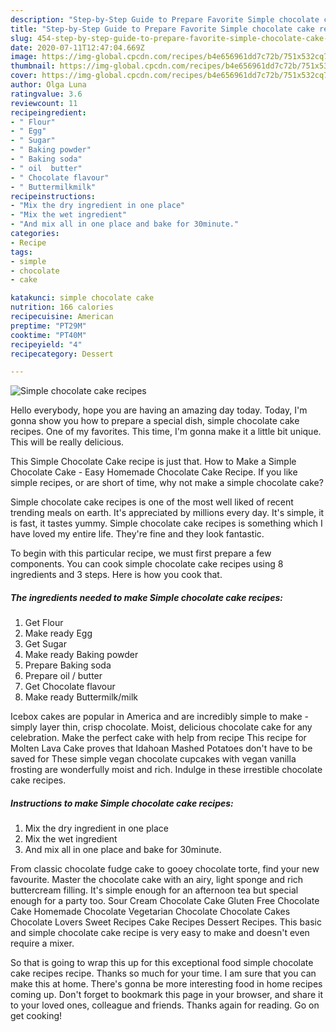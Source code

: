 ```yaml
---
description: "Step-by-Step Guide to Prepare Favorite Simple chocolate cake recipes"
title: "Step-by-Step Guide to Prepare Favorite Simple chocolate cake recipes"
slug: 454-step-by-step-guide-to-prepare-favorite-simple-chocolate-cake-recipes
date: 2020-07-11T12:47:04.669Z
image: https://img-global.cpcdn.com/recipes/b4e656961dd7c72b/751x532cq70/simple-chocolate-cake-recipes-recipe-main-photo.jpg
thumbnail: https://img-global.cpcdn.com/recipes/b4e656961dd7c72b/751x532cq70/simple-chocolate-cake-recipes-recipe-main-photo.jpg
cover: https://img-global.cpcdn.com/recipes/b4e656961dd7c72b/751x532cq70/simple-chocolate-cake-recipes-recipe-main-photo.jpg
author: Olga Luna
ratingvalue: 3.6
reviewcount: 11
recipeingredient:
- " Flour"
- " Egg"
- " Sugar"
- " Baking powder"
- " Baking soda"
- " oil  butter"
- " Chocolate flavour"
- " Buttermilkmilk"
recipeinstructions:
- "Mix the dry ingredient in one place"
- "Mix the wet ingredient"
- "And mix all in one place and bake for 30minute."
categories:
- Recipe
tags:
- simple
- chocolate
- cake

katakunci: simple chocolate cake 
nutrition: 166 calories
recipecuisine: American
preptime: "PT29M"
cooktime: "PT40M"
recipeyield: "4"
recipecategory: Dessert

---
```



![Simple chocolate cake recipes](https://img-global.cpcdn.com/recipes/b4e656961dd7c72b/751x532cq70/simple-chocolate-cake-recipes-recipe-main-photo.jpg)

Hello everybody, hope you are having an amazing day today. Today, I'm gonna show you how to prepare a special dish, simple chocolate cake recipes. One of my favorites. This time, I'm gonna make it a little bit unique. This will be really delicious.

This Simple Chocolate Cake recipe is just that. How to Make a Simple Chocolate Cake - Easy Homemade Chocolate Cake Recipe. If you like simple recipes, or are short of time, why not make a simple chocolate cake?

Simple chocolate cake recipes is one of the most well liked of recent trending meals on earth. It's appreciated by millions every day. It's simple, it is fast, it tastes yummy. Simple chocolate cake recipes is something which I have loved my entire life. They're fine and they look fantastic.


To begin with this particular recipe, we must first prepare a few components. You can cook simple chocolate cake recipes using 8 ingredients and 3 steps. Here is how you cook that.

<!--inarticleads1-->

##### The ingredients needed to make Simple chocolate cake recipes:

1. Get  Flour
1. Make ready  Egg
1. Get  Sugar
1. Make ready  Baking powder
1. Prepare  Baking soda
1. Prepare  oil / butter
1. Get  Chocolate flavour
1. Make ready  Buttermilk/milk


Icebox cakes are popular in America and are incredibly simple to make - simply layer thin, crisp chocolate. Moist, delicious chocolate cake for any celebration. Make the perfect cake with help from recipe This recipe for Molten Lava Cake proves that Idahoan Mashed Potatoes don&#39;t have to be saved for These simple vegan chocolate cupcakes with vegan vanilla frosting are wonderfully moist and rich. Indulge in these irrestible chocolate cake recipes. 

<!--inarticleads2-->

##### Instructions to make Simple chocolate cake recipes:

1. Mix the dry ingredient in one place
1. Mix the wet ingredient
1. And mix all in one place and bake for 30minute.


From classic chocolate fudge cake to gooey chocolate torte, find your new favourite. Master the chocolate cake with an airy, light sponge and rich buttercream filling. It&#39;s simple enough for an afternoon tea but special enough for a party too. Sour Cream Chocolate Cake Gluten Free Chocolate Cake Homemade Chocolate Vegetarian Chocolate Chocolate Cakes Chocolate Lovers Sweet Recipes Cake Recipes Dessert Recipes. This basic and simple chocolate cake recipe is very easy to make and doesn&#39;t even require a mixer. 

So that is going to wrap this up for this exceptional food simple chocolate cake recipes recipe. Thanks so much for your time. I am sure that you can make this at home. There's gonna be more interesting food in home recipes coming up. Don't forget to bookmark this page in your browser, and share it to your loved ones, colleague and friends. Thanks again for reading. Go on get cooking!
